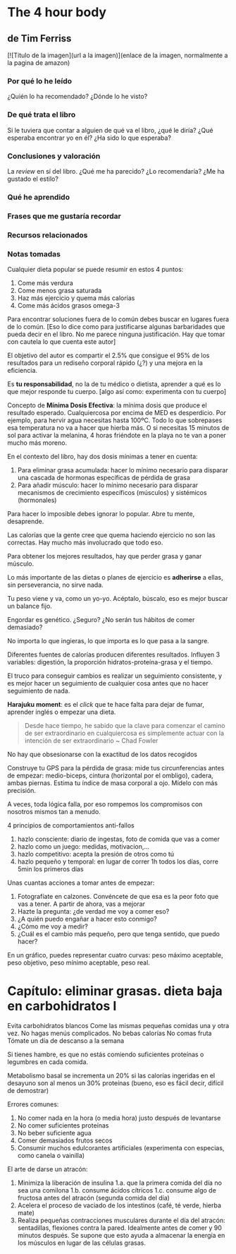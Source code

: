 # The 4 hour body
## de Tim Ferriss

[![Título de la imagen](url a la imagen)](enlace de la imagen, normalmente a la pagina de amazon)

### Por qué lo he leído

¿Quién lo ha recomendado? ¿Dónde lo he visto?

<!-- more -->

### De qué trata el libro

Si le tuviera que contar a alguien de qué va el libro, ¿qué le diría?
¿Qué esperaba encontrar yo en él? ¿Ha sido lo que esperaba?

### Conclusiones y valoración

La *review* en sí del libro. ¿Qué me ha parecido? ¿Lo recomendaría? ¿Me ha gustado el estilo?

### Qué he aprendido

### Frases que me gustaría recordar

### Recursos relacionados

[titulo sobre el enlace a las notas]: foo-bar-foo-bar

### Notas tomadas

Cualquier dieta popular se puede resumir en estos 4 puntos:

1. Come más verdura
2. Come menos grasa saturada
3. Haz más ejercicio y quema más calorías
4. Come más ácidos grasos omega-3

Para encontrar soluciones fuera de lo común debes buscar en lugares fuera de lo común. [Eso lo dice como para justificarse algunas barbaridades que pueda decir en el libro. No me parece ninguna justificación. Hay que tomar con cautela lo que cuenta este autor]

El objetivo del autor es compartir el 2.5% que consigue el 95% de los resultados para un rediseño corporal rápido (¿?) y una mejora en la eficiencia.

Es **tu responsabilidad**, no la de tu médico o dietista, aprender a qué es lo que mejor responde tu cuerpo. [algo así como: experimenta con tu cuerpo]

Concepto de **Mínima Dosis Efectiva**: la mínima dosis que produce el resultado esperado. Cualquiercosa por encima de MED es desperdicio. Por ejemplo, para hervir agua necesitas hasta 100ºC. Todo lo que sobrepases esa temperatura no va a hacer que hierba más. O si necesitas 15 minutos de sol para activar la melanina, 4 horas friéndote en la playa no te van a poner mucho más moreno.

En el contexto del libro, hay dos dosis mínimas a tener en cuenta:

1. Para eliminar grasa acumulada: hacer lo mínimo necesario para disparar una cascada de hormonas específicas de pérdida de grasa
2. Para añadir músculo: hacer lo mínimo necesario para disparar mecanismos de crecimiento específicos (músculos) y sistémicos (hormonales)

Para hacer lo imposible debes ignorar lo popular. Abre tu mente, desaprende.

Las calorías que la gente cree que quema haciendo ejercicio no son las correctas. Hay mucho más involucrado que todo eso.

Para obtener los mejores resultados, hay que perder grasa y ganar músculo.

Lo más importante de las dietas o planes de ejercicio es **adherirse** a ellas, sin perseverancia, no sirve nada.

Tu peso viene y va, como un yo-yo. Acéptalo, búscalo, eso es mejor buscar un balance fijo.

Engordar es genético. ¿Seguro? ¿No serán tus hábitos de comer demasiado?

No importa lo que ingieras, lo que importa es lo que pasa a la sangre.

Diferentes fuentes de calorías producen diferentes resultados. Influyen 3 variables: digestión, la proporción hidratos-proteína-grasa y el tiempo.

El truco para conseguir cambios es realizar un seguimiento consistente, y es mejor hacer un seguimiento de cualquier cosa antes que no hacer seguimiento de nada.

**Harajuku moment**: es el *click* que te hace falta para dejar de fumar, aprender inglés o empezar una dieta.

> Desde hace tiempo, he sabido que la clave para comenzar el camino de ser extraordinario en cualquiercosa es simplemente actuar con la intención de ser extraordinario ~ Chad Fowler

No hay que obsesionarse con la exactitud de los datos recogidos

Construye tu GPS para la pérdida de grasa: mide tus circunferencias antes de empezar: medio-biceps, cintura (horizontal por el ombligo), cadera, ambas piernas. Estima tu índice de masa corporal a ojo. Mídelo con más precisión.

A veces, toda lógica falla, por eso rompemos los compromisos con nosotros mismos tan a menudo.

4 principios de comportamientos anti-fallos

1. hazlo consciente: diario de ingestas, foto de comida que vas a comer
2. hazlo como un juego: medidas, motivacion,...
3. hazlo competitivo: acepta la presión de otros como tú
4. hazlo pequeño y temporal: en lugar de correr 1h todos los días, corre 5min los primeros días

Unas cuantas acciones a tomar antes de empezar:

1. Fotografíate en calzones. Convéncete de que esa es la peor foto que vas a tener. A partir de ahora, vas a mejorar
2. Hazte la pregunta: ¿de verdad me voy a comer eso?
3. ¿A quién puedo engañar a hacer esto conmigo?
4. ¿Cómo me voy a medir?
5. ¿Cuál es el cambio más pequeño, pero que tenga sentido, que puedo hacer? 

En un gráfico, puedes representar cuatro curvas: peso máximo aceptable, peso objetivo, peso mínimo aceptable, peso real.

# Capítulo: eliminar grasas. dieta baja en carbohidratos I

Evita carbohidratos blancos
Come las mismas pequeñas comidas una y otra vez. No hagas menús complicados.
No bebas calorías
No comas fruta
Tómate un día de descanso a la semana

Si tienes hambre, es que no estás comiendo suficientes proteínas o legumbres en cada comida.

Metabolismo basal se incrementa un 20% si las calorías ingeridas en el desayuno son al menos un 30% proteínas (bueno, eso es fácil decir, difícil de demostrar)

Errores comunes:

1. No comer nada en la hora (o media hora) justo después de levantarse
2. No comer suficientes proteínas
3. No beber suficiente agua
4. Comer demasiados frutos secos
5. Consumir muchos edulcorantes artificiales (experimenta con especias, como canela o vainilla)

El arte de darse un atracón:

1. Minimiza la liberación de insulina
1.a. que la primera comida del día no sea una comilona
1.b. consume ácidos cítricos
1.c. consume algo de fructosa antes del atracón (segunda comida del día)
2. Acelera el proceso de vaciado de los intestinos (café, té verde, hierba mate)
3. Realiza pequeñas contracciones musculares durante el día del atracón: sentadillas, flexiones contra la pared. Idealmente antes de comer y 90 minutos después. Se supone que esto ayuda a almacenar la energía en los músculos en lugar de las células grasas.



